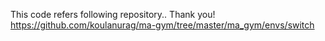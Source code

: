 This code refers following repository.. Thank you!
https://github.com/koulanurag/ma-gym/tree/master/ma_gym/envs/switch